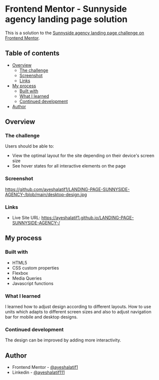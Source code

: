 # Frontend Mentor - Sunnyside agency landing page solution

This is a solution to the [Sunnyside agency landing page challenge on Frontend Mentor](https://www.frontendmentor.io/challenges/sunnyside-agency-landing-page-7yVs3B6ef). 
## Table of contents

- [Overview](#overview)
  - [The challenge](#the-challenge)
  - [Screenshot](#screenshot)
  - [Links](#links)
- [My process](#my-process)
  - [Built with](#built-with)
  - [What I learned](#what-i-learned)
  - [Continued development](#continued-development)
- [Author](#author)


## Overview

### The challenge

Users should be able to:

- View the optimal layout for the site depending on their device's screen size
- See hover states for all interactive elements on the page

### Screenshot

https://github.com/ayeshalatif1/LANDING-PAGE-SUNNYSIDE-AGENCY-/blob/main/desktop-design.jpg


### Links

- Live Site URL: https://ayeshalatif1.github.io/LANDING-PAGE-SUNNYSIDE-AGENCY-/

## My process

### Built with

- HTML5 
- CSS custom properties
- Flexbox
- Media Queries
- Javascript functions

### What I learned

I learned how to adjust design according to different layouts. How to use units which adapts to different screen sizes and also to adjust navigation bar for mobile and desktop designs.

### Continued development

The design can be improved by adding more interactivity.

## Author

- Frontend Mentor - [@ayeshalatif1](https://www.frontendmentor.io/profile/ayeshalatif1)
- Linkedin - [@ayeshalatif111](https://www.linkedin.com/in/ayeshalatif111)


